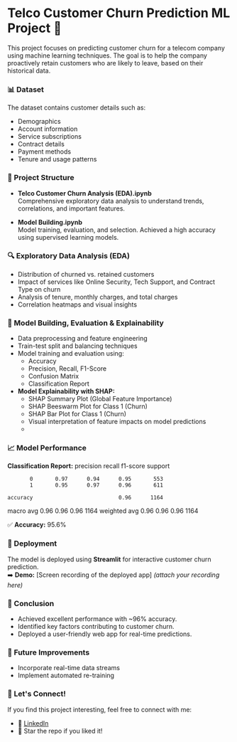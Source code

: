 # Telco Customer Churn Prediction ML Project 🚀

This project focuses on predicting customer churn for a telecom company using machine learning techniques. The goal is to help the company proactively retain customers who are likely to leave, based on their historical data.

### 📊 Dataset
The dataset contains customer details such as:
- Demographics
- Account information
- Service subscriptions
- Contract details
- Payment methods
- Tenure and usage patterns

### 📂 Project Structure
- **Telco Customer Churn Analysis (EDA).ipynb**  
  Comprehensive exploratory data analysis to understand trends, correlations, and important features.
  
- **Model Building.ipynb**  
  Model training, evaluation, and selection. Achieved a high accuracy using supervised learning models.

### 🔍 Exploratory Data Analysis (EDA)
- Distribution of churned vs. retained customers
- Impact of services like Online Security, Tech Support, and Contract Type on churn
- Analysis of tenure, monthly charges, and total charges
- Correlation heatmaps and visual insights

### 🧠 Model Building, Evaluation & Explainability
- Data preprocessing and feature engineering
- Train-test split and balancing techniques
- Model training and evaluation using:
  - Accuracy
  - Precision, Recall, F1-Score
  - Confusion Matrix
  - Classification Report
- **Model Explainability with SHAP:**
  - SHAP Summary Plot (Global Feature Importance)
  - SHAP Beeswarm Plot for Class 1 (Churn)
  - SHAP Bar Plot for Class 1 (Churn)
  - Visual interpretation of feature impacts on model predictions
  - 
### 📈 Model Performance
**Classification Report:**
               precision    recall  f1-score   support

           0       0.97      0.94      0.95       553
           1       0.95      0.97      0.96       611

    accuracy                           0.96      1164
   macro avg       0.96      0.96      0.96      1164
weighted avg       0.96      0.96      0.96      1164

✅ **Accuracy:** 95.6%

### 🚀 Deployment
The model is deployed using **Streamlit** for interactive customer churn prediction.  
➡️ **Demo:** [Screen recording of the deployed app] *(attach your recording here)*

### 📌 Conclusion
- Achieved excellent performance with ~96% accuracy.
- Identified key factors contributing to customer churn.
- Deployed a user-friendly web app for real-time predictions.

### 🧩 Future Improvements
- Incorporate real-time data streams
- Implement automated re-training

### 🤝 Let's Connect!
If you find this project interesting, feel free to connect with me:
- 🔗 [LinkedIn](https://www.linkedin.com/in/muhammad-tahir-data/)
- 🌟 Star the repo if you liked it!


